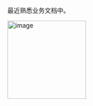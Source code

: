 最近熟悉业务文档中。

<img width="177" alt="image" src="https://github.com/user-attachments/assets/733aadff-57af-4fd1-9c4a-bbbb00aa054f" />

